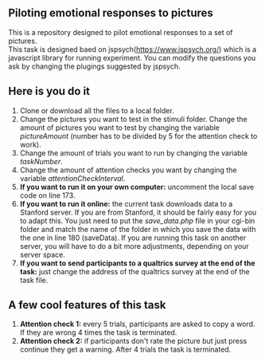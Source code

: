 
## Piloting emotional responses to pictures

This is a repository designed to pilot emotional responses to a set of pictures.  
This task is designed baed on jspsych(https://www.jspsych.org/) which is a javascript library for running experiment. You can modify the questions you ask by changing the plugings suggested by jspsych.

## Here is you do it

1. Clone or download all the files to a local folder.
2. Change the pictures you want to test in the stimuli folder. Change the amount of pictures you want to test by changing the variable *pictureAmount* (number has to be divided by 5 for the attention check to work).
3. Change the amount of trials you want to run by changing the variable *taskNumber*.
4. Change the amount of attention checks you want by changing the variable *attentionCheckInterval*.
5. **If you want to run it on your own computer:** uncomment the local save code on line 173.
6. **If you want to run it online:** the current task downloads data to a Stanford server. If you are from Stanford, it should be fairly easy for you to adapt this. You just need to put the *save_data.php* file in your cgi-bin folder and match the name of the folder in which you save the data with the one in line 180 (saveData). If you are running this task on another server, you will have to do a bit more adjustments, depending on your server space.
7. **If you want to send participants to a qualtrics survey at the end of the task:** just change the address of the qualtrics survey at the end of the task file.

## A few cool features of this task
1. **Attention check 1:** every 5 trials, participants are asked to copy a word. If they are wrong 4 times the task is terminated.
2. **Attention check 2:** if participants don't rate the picture but just press continue they get a warning. After 4 trials the task is terminated.
